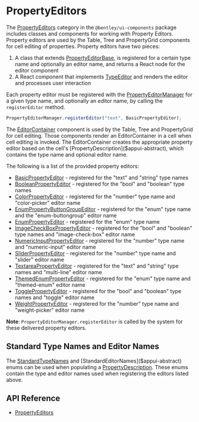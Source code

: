# PropertyEditors

The [PropertyEditors]($components-react:PropertyEditors) category in the `@bentley/ui-components` package includes
classes and components for working with Property Editors.
Property editors are used by the Table, Tree and PropertyGrid components for cell editing of properties.
Property editors have two pieces:

1. A class that extends [PropertyEditorBase]($components-react), is registered for a certain type name and optionally an editor name, and returns a React node for the editor component
1. A React component that implements [TypeEditor]($components-react) and renders the editor and processes user interaction

Each property editor must be registered with the [PropertyEditorManager]($components-react)
for a given type name, and optionally an editor name,
by calling the `registerEditor` method.

```ts
PropertyEditorManager.registerEditor("text", BasicPropertyEditor);
```

The [EditorContainer]($components-react) component is used by the Table, Tree and PropertyGrid for cell editing.
Those components render an EditorContainer in a cell when cell editing is invoked. The EditorContainer
creates the appropriate property editor based on the cell's [PropertyDescription]($appui-abstract),
which contains the type name and optional editor name.

The following is a list of the provided property editors:

- [BasicPropertyEditor]($components-react) - registered for the "text" and "string" type names
- [BooleanPropertyEditor]($components-react) - registered for the "bool" and "boolean" type names
- [ColorPropertyEditor]($imodel-components-react) - registered for the "number" type name and "color-picker" editor name
- [EnumPropertyButtonGroupEditor]($components-react) - registered for the "enum" type name and the "enum-buttongroup" editor name
- [EnumPropertyEditor]($components-react) - registered for the "enum" type name
- [ImageCheckBoxPropertyEditor]($components-react) - registered for the "bool" and "boolean" type names and "image-check-box" editor name
- [NumericInputPropertyEditor]($components-react) - registered for the "number" type name and "numeric-input" editor name
- [SliderPropertyEditor]($components-react) - registered for the "number" type name and "slider" editor name
- [TextareaPropertyEditor]($components-react) - registered for the "text" and "string" type names and "multi-line" editor name
- [ThemedEnumPropertyEditor]($components-react) - registered for the "enum" type name and "themed-enum" editor name
- [TogglePropertyEditor]($components-react) - registered for the "bool" and "boolean" type names and "toggle" editor name
- [WeightPropertyEditor]($imodel-components-react) - registered for the "number" type name and "weight-picker" editor name

**Note**: `PropertyEditorManager.registerEditor` is called by the system for these delivered property editors.

## Standard Type Names and Editor Names

The [StandardTypeNames]($appui-abstract) and [StandardEditorNames]($appui-abstract) enums can be used when populating a
[PropertyDescription]($appui-abstract). These enums contain the type and editor names used when registering the editors listed above.

## API Reference

- [PropertyEditors]($components-react:PropertyEditors)

